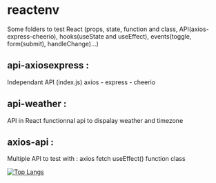 # reactenv
Some folders to test React (props, state, function and class, API(axios-express-cheerio),
hooks(useState and useEffect), events(toggle, form(submit), handleChange)...)

## api-axiosexpress :
Independant API (index.js)
axios - express - cheerio

## api-weather :
API in React
functionnal api to dispalay weather and timezone

## axios-api :
Multiple API to test with :
axios
fetch
useEffect()
function
class





[![Top Langs](https://github-readme-stats.vercel.app/api/top-langs/?username=TLRKiliann&langs_count=8)](https://github.com/anuraghazra/github-readme-stats)
